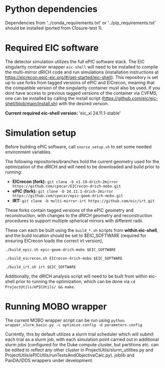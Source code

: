 # Python dependencies

Dependencies from '../conda_requirements.txt' or '../pip_requirements.txt' should be installed (ported from Closure-test 1).

# Required EIC software 
The detector simulation utilizes the full ePIC software stack. The EIC singularity container wrapper ```eic-shell``` will need to be installed to compile the multi-mirror dRICH code and run simulations (installation instructions at https://eicrecon.epic-eic.org/#/get-started/eic-shell). This repository is set up to use forks from tagged versions of ePIC and EICrecon, meaning that the compatible version of the singularity container must also be used. If you dont have access to previous tagged versions of the container via CVFMS, one can be installed by calling the install script (https://github.com/eic/eic-shell/blob/main/install.sh) with the desired version.

**Current required eic-shell version:** 'eic_xl 24.11.1-stable'

# Simulation setup

Before building ePIC software, call `source setup.sh` to set some needed environment variables.

The following repositories/branches hold the current geometry used for the optimization of the dRICH and will need to be downloaded and build prior to running:
- **EICrecon (fork):** ``` git clone -b v1.19-drich-2mirror https://github.com/cpecar/EICrecon-drich-mobo.git ```
- **ePIC (fork):** ``` git clone -b 24.11.1-drich-2mirror https://github.com/cpecar/epic-geom-drich-mobo.git ```
- **IRT:** ``` git clone -b multi-mirror-irt https://github.com/eic/irt.git ```

These forks contain tagged versions of the ePIC geometry and reconstruction, with changes to the dRICH geometry and reconstruction procedures to support multiple spherical mirrors with different radii.

These can each be built using the `build_*.sh` scripts from **within eic-shell**, and the build location should be set to $EIC_SOFTWARE (required for ensuring EICrecon loads the correct irt version),

``` ./build_epic.sh epic-geom-drich-mobo $EIC_SOFTWARE ```

``` ./build_eicrecon.sh EICrecon-drich-mobo $EIC_SOFTWARE ```

``` ./build_irt.sh irt $EIC_SOFTWARE ```

Additionally, the dRICH analysis script will need to be built from within eic-shell prior to running the optimization, which can be done via `cd ProjectUtils/ePICUtils/ && make`.

# Running MOBO wrapper

The current MOBO wrapper script can be run using 
```python wrapper_slurm_basic.py -c optimize.config -d parameters.config```

Currently, this by default utilizes a slurm trial scheduler which will submit each trial as a slurm job, with each simulation point carried out in additional slurm jobs (configured for the Duke compute cluster, but partitions etc. can be edited to reflect any other cluster in ProjectUtils/slurm_utilities.py and ProjectUtils/ePICUtils/runTestsAndObjectiveCalc.py). joblib and PanDA/iDDS wrappers under development.
